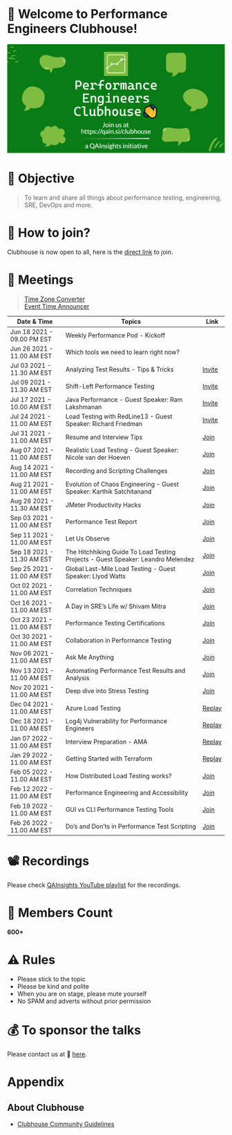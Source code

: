 # 👋 Welcome to Performance Engineers Clubhouse!

<p align="center">
    <img src="./resources/banner.jpeg" alt="alternate text">
</p>

# 🎯 Objective

> To learn and share all things about performance testing, engineering, SRE, DevOps and more.

# 🤝 How to join?

Clubhouse is now open to all, here is the [direct link](https://www.clubhouse.com/club/performance-engineers) to join.

# 📲 Meetings

> [Time Zone Converter](https://www.worldtimebuddy.com)  
> [Event Time Announcer](https://www.timeanddate.com/worldclock/fixedtime.html?msg=Performance+Engineers+Clubhouse+Meet&iso=20210904T11&p1=414&ah=1&am=30)

|Date & Time | Topics | Link |
|--|--|--|
| Jun 18 2021 - 09.00 PM EST | Weekly Performance Pod - Kickoff | |
| Jun 26 2021 - 11.00 AM EST | Which tools we need to learn right now? | |
| Jul 03 2021 - 11.30 AM EST | Analyzing Test Results - Tips & Tricks | [Invite](https://www.clubhouse.com/event/P9K7NgLA) |
| Jul 09 2021 - 11.30 AM EST | Shift-Left Performance Testing  | [Invite](https://www.clubhouse.com/join/performance-engineers/dUkV1zI0/MRDp8LVE) |
| Jul 17 2021 - 10.00 AM EST | Java Performance - Guest Speaker: Ram Lakshmanan  | [Invite](https://www.clubhouse.com/join/performance-engineers/rPsHTge0/xB0Kj016) |
| Jul 24 2021 - 11.00 AM EST | Load Testing with RedLine13 - Guest Speaker: Richard Friedman  | [Invite](https://www.clubhouse.com/event/xp1v57rj) |
| Jul 31 2021 - 11.00 AM EST | Resume and Interview Tips  | [Join](https://www.clubhouse.com/join/performance-engineers/hHzngkSY/xlj3E19L) |
| Aug 07 2021 - 11.00 AM EST | Realistic Load Testing - Guest Speaker: Nicole van der Hoeven  | [Join](https://www.clubhouse.com/join/performance-engineers/guivekjO/m2j1DzDq) |
| Aug 14 2021 - 11.00 AM EST | Recording and Scripting Challenges  | [Join](https://www.clubhouse.com/join/performance-engineers/H10OB0zQ/PY4Y3AdO) |
| Aug 21 2021 - 11.00 AM EST | Evolution of Chaos Engineering - Guest Speaker: Karthik Satchitanand  | [Join](https://www.clubhouse.com/join/performance-engineers/mVMWveXd/xpXlkNLq) |
| Aug 28 2021 - 11.30 AM EST | JMeter Productivity Hacks  | [Join](https://www.clubhouse.com/join/performance-engineers/hJoe3lox/myw40NBe) |
| Sep 03 2021 - 11.00 AM EST | Performance Test Report  | [Join](https://www.clubhouse.com/join/performance-engineers/utGzTx9E/xpXWZ79L) |
| Sep 11 2021 - 11.00 AM EST | Let Us Observe  | [Join](https://www.clubhouse.com/join/performance-engineers/RFkjwB6z/mgjA8L2M) |
| Sep 18 2021 - 11.30 AM EST | The Hitchhiking Guide To Load Testing Projects - Guest Speaker: Leandro Melendez  | [Join](https://www.clubhouse.com/join/performance-engineers/wPfHP4tv/m3Yn8oRk) |
| Sep 25 2021 - 11.00 AM EST | Global Last-Mile Load Testing - Guest Speaker: Llyod Watts  | [Join](https://www.clubhouse.com/join/performance-engineers/nFYKMqmr/xVKOO1J0) |
| Oct 02 2021 - 11.00 AM EST | Correlation Techniques  | [Join](https://www.clubhouse.com/join/performance-engineers/igWLec05/PD9knNYo) |
| Oct 16 2021 - 11.00 AM EST | A Day in SRE’s Life w/ Shivam Mitra | [Join](https://www.clubhouse.com/join/performance-engineers/F9OteAPu/mgnywAK2) |
| Oct 23 2021 - 11.00 AM EST | Performance Testing Certifications | [Join](https://www.clubhouse.com/event/MEA3JA0p) |
| Oct 30 2021 - 11.00 AM EST | Collaboration in Performance Testing | [Join](https://www.clubhouse.com/event/mJo5Xdan) |
| Nov 06 2021 - 11.00 AM EST | Ask Me Anything | [Join](#) |
| Nov 13 2021 - 11.00 AM EST | Automating Performance Test Results and Analysis | [Join](https://www.clubhouse.com/event/MdAdn967) |
| Nov 20 2021 - 11.00 AM EST | Deep dive into Stress Testing | [Join](https://www.clubhouse.com/event/mWV7o00Y) |
| Dec 04 2021 - 11.00 AM EST | Azure Load Testing | [Replay](https://www.clubhouse.com/room/maWgjo78?utm_medium=ch_room_xerc&utm_campaign=lw-YgZSDhi1sIxpiTohzLQ-82616) |
| Dec 18 2021 - 11.00 AM EST | Log4j Vulnerability for Performance Engineers | [Replay](https://www.clubhouse.com/room/PAjNvy76) |
| Jan 07 2022 - 11.00 AM EST | Interview Preparation - AMA | [Replay](https://www.clubhouse.com/room/xjYj7E4k) |
| Jan 29 2022 - 11.00 AM EST | Getting Started with Terraform | [Replay](https://www.clubhouse.com/room/m25XB86z) |
| Feb 05 2022 - 11.00 AM EST | How Distributed Load Testing works? | [Join](https://www.clubhouse.com/room/maQ5vQEq) |
| Feb 12 2022 - 11.00 AM EST | Performance Engineering and Accessibility | [Join](https://www.clubhouse.com/room/PD6WKYWM) |
| Feb 19 2022 - 11.00 AM EST | GUI vs CLI Performance Testing Tools | [Join](https://www.clubhouse.com/room/xoXobl9Y) |
| Feb 26 2022 - 11.00 AM EST | Do’s and Don’ts in Performance Test Scripting | [Join](https://www.clubhouse.com/room/xjXGdaJ8) |


# 📽 Recordings

Please check [QAInsights YouTube playlist](https://youtube.com/playlist?list=PLJ9A48W0kpRJeKrDiNyFpUUlazU_aiPWM) for the recordings.

# 👥 Members Count

**600+**

# ⚠ Rules

* Please stick to the topic
* Please be kind and polite
* When you are on stage, please mute yourself
* No SPAM and adverts without prior permission

# 💰 To sponsor the talks

Please contact us at 📩 [here](mailto:contact@qainsights.com).

# Appendix

## About Clubhouse

* [Clubhouse Community Guidelines](https://www.notion.so/Community-Guidelines-461a6860abda41649e17c34dc1dd4b5f)
